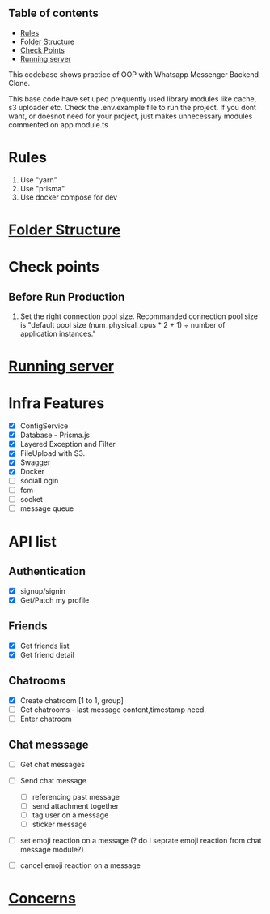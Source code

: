 
## Table of contents
- [Rules](#rules)
- [Folder Structure](#folder-structure)
- [Check Points](#check-points)
- [Running server](#running-server)

This codebase shows practice of OOP with Whatsapp Messenger Backend Clone.

This base code have set uped prequently used library modules like cache, s3 uploader etc.
Check the .env.example file to run the project.
If you dont want, or doesnot need for your project, just makes unnecessary modules commented on app.module.ts 


# Rules<a id="rules"></a>
1. Use "yarn"
2. Use "prisma"
3. Use docker compose for dev

# [Folder Structure](./docs/folder-structure.md)<a id="folder-structure"></a>

# Check points <a id="check-points"></a>
## Before Run Production
1. Set the right connection pool size.
Recommanded connection pool size is "default pool size (num_physical_cpus * 2 + 1) ÷ number of application instances."

<!-- # Running server <a id="running-server"></a> -->
# [Running server](./docs/running-server.md)<a id="running-server"></a>

# Infra Features

- [x] ConfigService
- [x] Database - Prisma.js
- [x] Layered Exception and Filter
- [x] FileUpload with S3.
- [x] Swagger
- [x] Docker
- [ ] socialLogin
- [ ] fcm
- [ ] socket
- [ ] message queue

# API list

## Authentication

- [x] signup/signin
- [x] Get/Patch my profile

## Friends
- [x] Get friends list
- [x] Get friend detail

## Chatrooms
- [x] Create chatroom [1 to 1, group]
- [ ] Get chatrooms - last message content,timestamp need.
- [ ] Enter chatroom

## Chat messsage
- [ ] Get chat messages
- [ ] Send chat message
    - [ ] referencing past message
    - [ ] send attachment together
    - [ ] tag user on a message
    - [ ] sticker message
- [ ] set emoji reaction on a message (? do I seprate emoji reaction from chat message module?)
- [ ] cancel emoji reaction on a message



# [Concerns](./docs/concern.md)